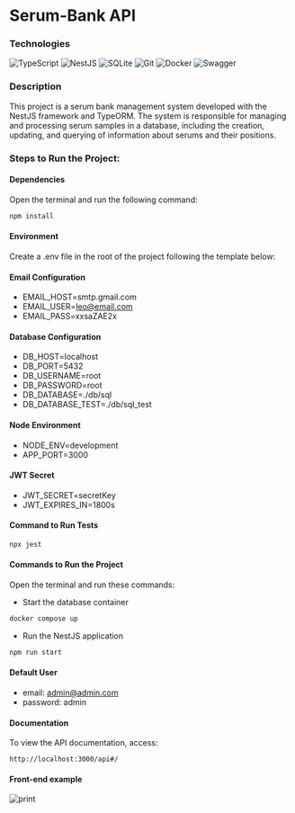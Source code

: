 # Serum-Bank API

### Technologies

![TypeScript](https://img.shields.io/badge/typescript-%23007ACC.svg?style=for-the-badge&logo=typescript&logoColor=white)
![NestJS](https://img.shields.io/badge/nestjs-%23E0234E.svg?style=for-the-badge&logo=nestjs&logoColor=white)
![SQLite](https://img.shields.io/badge/sqlite-%2307405e.svg?style=for-the-badge&logo=sqlite&logoColor=white)
![Git](https://img.shields.io/badge/git-%23F05033.svg?style=for-the-badge&logo=git&logoColor=white)
![Docker](https://img.shields.io/badge/docker-%230db7ed.svg?style=for-the-badge&logo=docker&logoColor=white)
![Swagger](https://img.shields.io/badge/-Swagger-%23Clojure?style=for-the-badge&logo=swagger&logoColor=white)

### Description

This project is a serum bank management system developed with the NestJS framework and TypeORM. The system is responsible for managing and processing serum samples in a database, including the creation, updating, and querying of information about serums and their positions.

### Steps to Run the Project:

#### Dependencies

Open the terminal and run the following command:

```bash
npm install
```

#### Environment

Create a .env file in the root of the project following the template below:

#### Email Configuration

- EMAIL_HOST=smtp.gmail.com
- EMAIL_USER=leo@email.com
- EMAIL_PASS=xxsaZAE2x

#### Database Configuration

- DB_HOST=localhost
- DB_PORT=5432
- DB_USERNAME=root
- DB_PASSWORD=root
- DB_DATABASE=./db/sql
- DB_DATABASE_TEST=./db/sql_test

#### Node Environment

- NODE_ENV=development
- APP_PORT=3000

#### JWT Secret

- JWT_SECRET=secretKey
- JWT_EXPIRES_IN=1800s

#### Command to Run Tests

```bash
npx jest
```

#### Commands to Run the Project

Open the terminal and run these commands:

- Start the database container

```bash
docker compose up
```

- Run the NestJS application

```bash
npm run start
```

#### Default User

- email: admin@admin.com
- password: admin

#### Documentation

To view the API documentation, access:

```
http://localhost:3000/api#/
```
#### Front-end example
![print](https://github.com/user-attachments/assets/65c3a756-cf86-43dd-9e0f-33a480a549ac)
